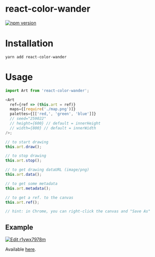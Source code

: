 # react-color-wander

[![npm version](https://badge.fury.io/js/react-color-wander.svg)](https://badge.fury.io/js/react-color-wander)

# Installation

`yarn add react-color-wander`

# Usage

```javascript
import Art from 'react-color-wander';

<Art
  ref={ref => (this.art = ref)}
  maps={[require('./map.png')]}
  palettes={[['red,', 'green', 'blue']]}
  // seed="259022"
  // height={600} // default = innerHeight
  // width={800} // default = innerWidth
/>;

// to start drawing
this.art.draw();

// to stop drawing
this.art.stop();

// to get drawing dataURL (image/png)
this.art.data();

// to get some metadata
this.art.metadata();

// to get a ref. to the canvas
this.art.ref();

// hint: in Chrome, you can right-click the canvas and "Save As"
```

## Example

[![Edit r1ywx7978m](https://codesandbox.io/static/img/play-codesandbox.svg)](https://codesandbox.io/s/r1ywx7978m)

Available [here](https://github.com/sonaye/react-color-wander/tree/master/src/example).
